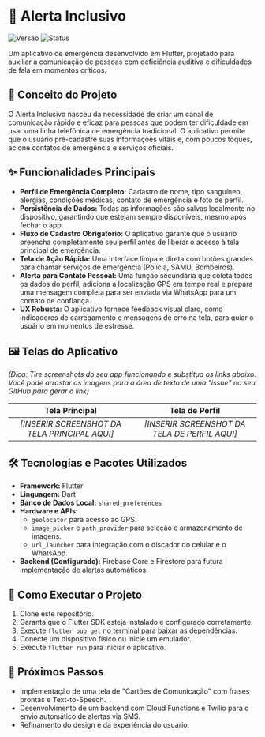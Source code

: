 # 🚨 Alerta Inclusivo

![Versão](https://img.shields.io/badge/versão-1.0.0-blue) ![Status](https://img.shields.io/badge/status-MVP%20Funcional-success)

Um aplicativo de emergência desenvolvido em Flutter, projetado para auxiliar a comunicação de pessoas com deficiência auditiva e dificuldades de fala em momentos críticos.

## 🎯 Conceito do Projeto

O Alerta Inclusivo nasceu da necessidade de criar um canal de comunicação rápido e eficaz para pessoas que podem ter dificuldade em usar uma linha telefônica de emergência tradicional. O aplicativo permite que o usuário pré-cadastre suas informações vitais e, com poucos toques, acione contatos de emergência e serviços oficiais.

## ✨ Funcionalidades Principais

* **Perfil de Emergência Completo:** Cadastro de nome, tipo sanguíneo, alergias, condições médicas, contato de emergência e foto de perfil.
* **Persistência de Dados:** Todas as informações são salvas localmente no dispositivo, garantindo que estejam sempre disponíveis, mesmo após fechar o app.
* **Fluxo de Cadastro Obrigatório:** O aplicativo garante que o usuário preencha completamente seu perfil antes de liberar o acesso à tela principal de emergência.
* **Tela de Ação Rápida:** Uma interface limpa e direta com botões grandes para chamar serviços de emergência (Polícia, SAMU, Bombeiros).
* **Alerta para Contato Pessoal:** Uma função secundária que coleta todos os dados do perfil, adiciona a localização GPS em tempo real e prepara uma mensagem completa para ser enviada via WhatsApp para um contato de confiança.
* **UX Robusta:** O aplicativo fornece feedback visual claro, como indicadores de carregamento e mensagens de erro na tela, para guiar o usuário em momentos de estresse.

## 🖼️ Telas do Aplicativo

*(Dica: Tire screenshots do seu app funcionando e substitua os links abaixo. Você pode arrastar as imagens para a área de texto de uma "issue" no seu GitHub para gerar o link)*

| Tela Principal | Tela de Perfil |
| :---: | :---: |
| _[INSERIR SCREENSHOT DA TELA PRINCIPAL AQUI]_ | _[INSERIR SCREENSHOT DA TELA DE PERFIL AQUI]_ |

## 🛠️ Tecnologias e Pacotes Utilizados

* **Framework:** Flutter
* **Linguagem:** Dart
* **Banco de Dados Local:** `shared_preferences`
* **Hardware e APIs:**
    * `geolocator` para acesso ao GPS.
    * `image_picker` e `path_provider` para seleção e armazenamento de imagens.
    * `url_launcher` para integração com o discador do celular e o WhatsApp.
* **Backend (Configurado):** Firebase Core e Firestore para futura implementação de alertas automáticos.

## 🚀 Como Executar o Projeto

1.  Clone este repositório.
2.  Garanta que o Flutter SDK esteja instalado e configurado corretamente.
3.  Execute `flutter pub get` no terminal para baixar as dependências.
4.  Conecte um dispositivo físico ou inicie um emulador.
5.  Execute `flutter run` para iniciar o aplicativo.

## 🔮 Próximos Passos
* Implementação de uma tela de "Cartões de Comunicação" com frases prontas e Text-to-Speech.
* Desenvolvimento de um backend com Cloud Functions e Twilio para o envio automático de alertas via SMS.
* Refinamento do design e da experiência do usuário.